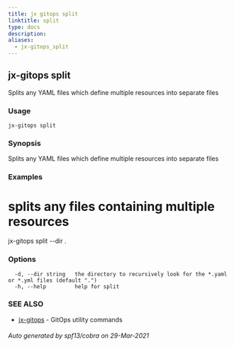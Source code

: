 ```yaml
---
title: jx gitops split
linktitle: split
type: docs
description: 
aliases:
  - jx-gitops_split
---
```


## jx-gitops split

Splits any YAML files which define multiple resources into separate files

### Usage

```
jx-gitops split
```

### Synopsis

Splits any YAML files which define multiple resources into separate files

### Examples

  # splits any files containing multiple resources
  jx-gitops split --dir .

### Options

```
  -d, --dir string   the directory to recursively look for the *.yaml or *.yml files (default ".")
  -h, --help         help for split
```

### SEE ALSO

* [jx-gitops](..)	 - GitOps utility commands

###### Auto generated by spf13/cobra on 29-Mar-2021
